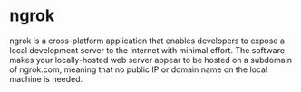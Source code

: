 # ngrok
ngrok is a cross-platform application that enables developers to expose a local development server to the Internet with minimal effort. The software makes your locally-hosted web server appear to be hosted on a subdomain of ngrok.com, meaning that no public IP or domain name on the local machine is needed.
